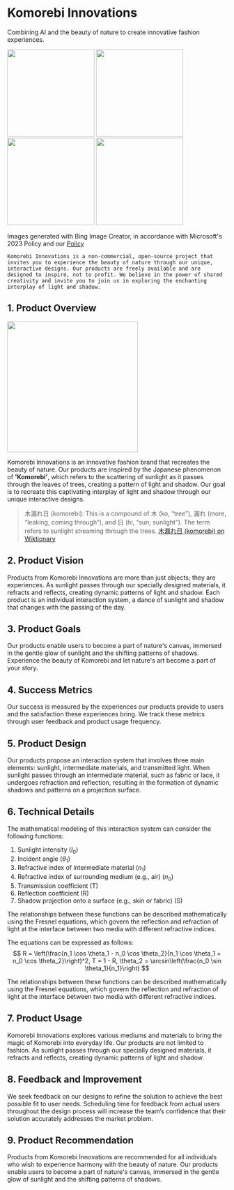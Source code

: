 # Komorebi Innovations

Combining AI and the beauty of nature to create innovative fashion experiences.


<p float="left">
  <img src="https://user-images.githubusercontent.com/25856410/239756334-0d5a8c44-8708-4ed3-9242-05e7cf893e79.JPG" width="200" />
  <img src="https://user-images.githubusercontent.com/25856410/239756337-ecdef897-68f4-4133-9752-d678c7fd38f7.JPG" width="200" />
  <img src="https://user-images.githubusercontent.com/25856410/239757937-090e23bd-ac65-4342-9c47-9b9ab60768bf.jpeg" width="200" />
  <img src="https://user-images.githubusercontent.com/25856410/239758042-4d707222-7ff2-4373-9a8d-2451303df689.jpeg" width="200" />
</p>

Images generated with Bing Image Creator, in accordance with Microsoft's 2023 Policy and our [Policy](https://github.com/Komorebi-Innovations/Policy/Policy.md)

`
Komorebi Innovations is a non-commercial, open-source project that invites you to experience the beauty of nature through our unique, interactive designs. Our products are freely available and are designed to inspire, not to profit. We believe in the power of shared creativity and invite you to join us in exploring the enchanting interplay of light and shadow.
`

## 1. Product Overview

<p float="left">
  <img src="https://user-images.githubusercontent.com/25856410/239758418-91d3adc2-e7bc-4138-99b3-17a4d72e8213.JPG" width="300" />
</p>

Komorebi Innovations is an innovative fashion brand that recreates the beauty of nature. Our products are inspired by the Japanese phenomenon of **'Komorebi'**, which refers to the scattering of sunlight as it passes through the leaves of trees, creating a pattern of light and shadow. Our goal is to recreate this captivating interplay of light and shadow through our unique interactive designs.

> 木漏れ日 (komorebi): This is a compound of 木 (ko, “tree”), 漏れ (more, “leaking, coming through”), and 日 (hi, “sun; sunlight”). The term refers to sunlight streaming through the trees.
[木漏れ日 (komorebi) on Wiktionary](https://en.wiktionary.org/wiki/%E6%9C%A8%E6%BC%8F%E3%82%8C%E6%97%A5#:~:text=%E6%9C%A8%E6%BC%8F%E3%82%8C%E6%97%A5%20(komorebi)%3A%20sunlight%20streaming%20through%20the%20trees.)

## 2. Product Vision

Products from Komorebi Innovations are more than just objects; they are experiences. As sunlight passes through our specially designed materials, it refracts and reflects, creating dynamic patterns of light and shadow. Each product is an individual interaction system, a dance of sunlight and shadow that changes with the passing of the day.

## 3. Product Goals

Our products enable users to become a part of nature's canvas, immersed in the gentle glow of sunlight and the shifting patterns of shadows. Experience the beauty of Komorebi and let nature's art become a part of your story.

## 4. Success Metrics

Our success is measured by the experiences our products provide to users and the satisfaction these experiences bring. We track these metrics through user feedback and product usage frequency.

## 5. Product Design

Our products propose an interaction system that involves three main elements: sunlight, intermediate materials, and transmitted light. When sunlight passes through an intermediate material, such as fabric or lace, it undergoes refraction and reflection, resulting in the formation of dynamic shadows and patterns on a projection surface.

## 6. Technical Details

The mathematical modeling of this interaction system can consider the following functions:

1. Sunlight intensity ($I_0$)
2. Incident angle ($\theta_1$)
3. Refractive index of intermediate material ($n_1$)
4. Refractive index of surrounding medium (e.g., air) ($n_0$)
5. Transmission coefficient (T)
6. Reflection coefficient (R)
7. Shadow projection onto a surface (e.g., skin or fabric) (S)

The relationships between these functions can be described mathematically using the Fresnel equations, which govern the reflection and refraction of light at the interface between two media with different refractive indices.

The equations can be expressed as follows:
$$
R = \left(\frac{n_1 \cos \theta_1 - n_0 \cos \theta_2}{n_1 \cos \theta_1 + n_0 \cos \theta_2}\right)^2,
T = 1 - R,
\theta_2 = \arcsin\left(\frac{n_0 \sin \theta_1}{n_1}\right)
$$


The relationships between these functions can be described mathematically using the Fresnel equations, which govern the reflection and refraction of light at the interface between two media with different refractive indices.

## 7. Product Usage

Komorebi Innovations explores various mediums and materials to bring the magic of Komorebi into everyday life. Our products are not limited to fashion. As sunlight passes through our specially designed materials, it refracts and reflects, creating dynamic patterns of light and shadow.

## 8. Feedback and Improvement

We seek feedback on our designs to refine the solution to achieve the best possible fit to user needs. Scheduling time for feedback from actual users throughout the design process will increase the team’s confidence that their solution accurately addresses the market problem.

## 9. Product Recommendation

Products from Komorebi Innovations are recommended for all individuals who wish to experience harmony with the beauty of nature. Our products enable users to become a part of nature's canvas, immersed in the gentle glow of sunlight and the shifting patterns of shadows.

